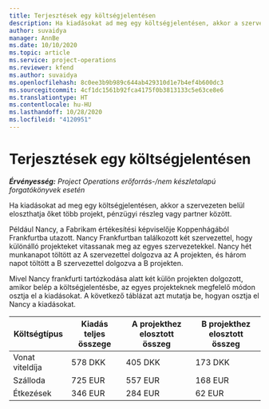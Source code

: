 ```yaml
---
title: Terjesztések egy költségjelentésen
description: Ha kiadásokat ad meg egy költségjelentésen, akkor a szervezeten belül eloszthatja őket több projekt, jogi entitás vagy partner között.
author: suvaidya
manager: AnnBe
ms.date: 10/10/2020
ms.topic: article
ms.service: project-operations
ms.reviewer: kfend
ms.author: suvaidya
ms.openlocfilehash: 8c0ee3b9b989c644ab429310d1e7b4ef4b600dc3
ms.sourcegitcommit: 4cf1dc1561b92fca4175f0b3813133c5e63ce8e6
ms.translationtype: HT
ms.contentlocale: hu-HU
ms.lasthandoff: 10/28/2020
ms.locfileid: "4120951"
---
```

# <a name="distributions-on-an-expense-report"></a>Terjesztések egy költségjelentésen

_**Érvényesség:** Project Operations erőforrás-/nem készletalapú forgatókönyvek esetén_

Ha kiadásokat ad meg egy költségjelentésen, akkor a szervezeten belül eloszthatja őket több projekt, pénzügyi részleg vagy partner között.

Például Nancy, a Fabrikam értékesítési képviselője Koppenhágából Frankfurtba utazott. Nancy Frankfurtban találkozott két szervezettel, hogy különálló projekteket vitassanak meg az egyes szervezetekkel. Nancy hét munkanapot töltött az A szervezettel dolgozva az A projekten, és három napot töltött a B szervezettel dolgozva a B projekten.

Mivel Nancy frankfurti tartózkodása alatt két külön projekten dolgozott, amikor belép a költségjelentésbe, az egyes projekteknek megfelelő módon osztja el a kiadásokat. A következő táblázat azt mutatja be, hogyan osztja el Nancy a kiadásokat.

| Költségtípus | Kiadás teljes összege | A projekthez elosztott összeg | B projekthez elosztott összeg |
|--------------|----------------------|---------------------------------|---------------------------------|
| Vonat viteldíja   | 578 DKK              | 405 DKK                         | 173 DKK                         |
| Szálloda        | 725 EUR              | 557 EUR                         | 168 EUR                         |
| Étkezések        | 346 EUR              | 284 EUR                         | 62 EUR                          |
